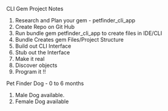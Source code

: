 CLI Gem Project Notes

1. Research and Plan your gem - petfinder_cli_app
2. Create Repo on Git Hub
3. Run bundle gem petfinder_cli_app to create files in IDE/CLI
4. Bundle Creates gem Files/Project Structure
5. Build out CLI Interface
6. Stub out the Interface
7. Make it real
8. Discover objects
9. Program it !!




Pet Finder Dog - 0 to 6 months
1. Male Dog available.
2. Female Dog available
